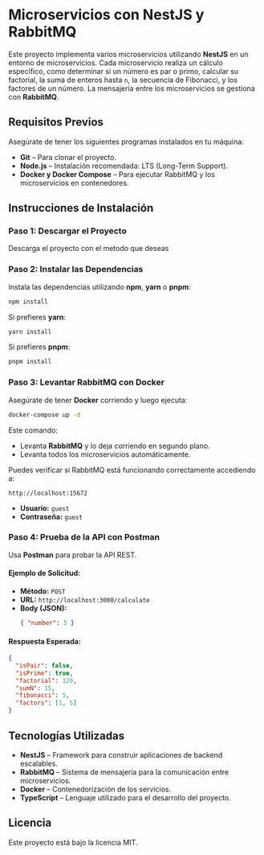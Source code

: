 # Microservicios con NestJS y RabbitMQ

Este proyecto implementa varios microservicios utilizando **NestJS** en un entorno de microservicios. Cada microservicio realiza un cálculo específico, como determinar si un número es par o primo, calcular su factorial, la suma de enteros hasta `n`, la secuencia de Fibonacci, y los factores de un número. La mensajería entre los microservicios se gestiona con **RabbitMQ**.

## Requisitos Previos

Asegúrate de tener los siguientes programas instalados en tu máquina:

- **Git** – Para clonar el proyecto.
- **Node.js** – Instalación recomendada: LTS (Long-Term Support).
- **Docker y Docker Compose** – Para ejecutar RabbitMQ y los microservicios en contenedores.

## Instrucciones de Instalación

### Paso 1: Descargar el Proyecto

Descarga el proyecto con el metodo que deseas

### Paso 2: Instalar las Dependencias

Instala las dependencias utilizando **npm**, **yarn** o **pnpm**:

```bash
npm install
```

Si prefieres **yarn**:

```bash
yarn install
```

Si prefieres **pnpm**:

```bash
pnpm install
```

### Paso 3: Levantar RabbitMQ con Docker

Asegúrate de tener **Docker** corriendo y luego ejecuta:

```bash
docker-compose up -d
```

Este comando:

- Levanta **RabbitMQ** y lo deja corriendo en segundo plano.
- Levanta todos los microservicios automáticamente.

Puedes verificar si RabbitMQ está funcionando correctamente accediendo a:

```
http://localhost:15672
```

- **Usuario:** `guest`
- **Contraseña:** `guest`

### Paso 4: Prueba de la API con Postman

Usa **Postman** para probar la API REST.

#### Ejemplo de Solicitud:

- **Método:** `POST`
- **URL:** `http://localhost:3000/calculate`
- **Body (JSON):**
  ```json
  { "number": 5 }
  ```

#### Respuesta Esperada:

```json
{
  "isPair": false,
  "isPrime": true,
  "factorial": 120,
  "sumN": 15,
  "fibonacci": 5,
  "factors": [1, 5]
}
```

## Tecnologías Utilizadas

- **NestJS** – Framework para construir aplicaciones de backend escalables.
- **RabbitMQ** – Sistema de mensajería para la comunicación entre microservicios.
- **Docker** – Contenedorización de los servicios.
- **TypeScript** – Lenguaje utilizado para el desarrollo del proyecto.

## Licencia

Este proyecto está bajo la licencia MIT.
